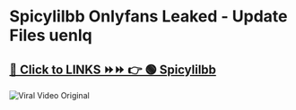 
 # Spicylilbb Onlyfans Leaked - Update Files uenlq

## <h2><a href="https://clipsfans.com/Spicylilbb&ref=git">🔗 Click to LINKS ⏩⏩ 👉 🟢 Spicylilbb </a></h2>

<a href="https://clipsfans.com/Spicylilbb&ref=git" rel="nofollow" data-target="animated-image.originalLink"><img src="https://i.ibb.co.com/xMMVF88/686577567.gif" alt="Viral Video Original" style="max-width: 100%; display: inline-block;" data-target="animated-image.originalImage"></a>

